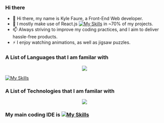 ### Hi there 
- 👋 Hi there, my name is Kyle Faure, a Front-End Web developer.
- 🔭 I mostly make use of React.js [![My Skills](https://skillicons.dev/icons?i=react)](https://skillicons.dev) in ~70% of my projects.
- 📫 Always striving to improve my coding practices, and I aim to deliver hassle-free products.
- ⚡ I enjoy watching animations, as well as jigsaw puzzles.

### A List of Languages that I am familar with
<p align="center">
  <a href="https://skillicons.dev">
    <img src="https://skillicons.dev/icons?i=html,css,js,jquery,laravel,php,p" />
  </a>
</p>

[![My Skills](https://skillicons.dev/icons?i=html,css,js,jquery,laravel,php,p)](https://skillicons.dev)

### A List of Technologies that I am familar with 
<p align="center">
  <a href="https://skillicons.dev">
    <img src="https://skillicons.dev/icons?i=docker,postman,anaconda,linux,mysql,nginx" />
  </a>
</p>

### My main coding IDE is [![My Skills](https://skillicons.dev/icons?i=vscode)](https://skillicons.dev)

<!--
**MrKkyle/MrKkyle** is a ✨ _special_ ✨ repository because its `README.md` (this file) appears on your GitHub profile.

Here are some ideas to get you started:

- 🔭 I’m currently working on ...
- 🌱 I’m currently learning ...
- 👯 I’m looking to collaborate on ...
- 🤔 I’m looking for help with ...
- 💬 Ask me about ...
- 📫 How to reach me: ...
- 😄 Pronouns: ...
- ⚡ Fun fact: ...
-->
